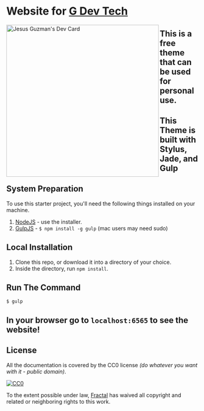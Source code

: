 # Website for [G Dev Tech](http://gdevtech.co/)

<img align="left" src="https://api.daily.dev/devcards/545e4d6c5ed64de69c47ae184844e483.png?r=x7o" width="400" alt="Jesus Guzman's Dev Card">

## This is a free theme that can be used for personal use.
## This Theme is built with Stylus, Jade, and Gulp


## System Preparation

To use this starter project, you'll need the following things installed on your machine.

1. [NodeJS](http://nodejs.org) - use the installer.
2. [GulpJS](https://github.com/gulpjs/gulp) - `$ npm install -g gulp` (mac users may need sudo)

## Local Installation

1. Clone this repo, or download it into a directory of your choice.
2. Inside the directory, run `npm install`.

## Run The Command

```shell
$ gulp
```

## In your browser go to `localhost:6565` to see the website!

## License

All the documentation is covered by the CC0 license *(do whatever you want with it - public domain)*.

[![CC0](http://i.creativecommons.org/p/zero/1.0/88x31.png)](http://creativecommons.org/publicdomain/zero/1.0/)

To the extent possible under law, [Fractal](http://wearefractal.com) has waived all copyright and related or neighboring rights to this work.
